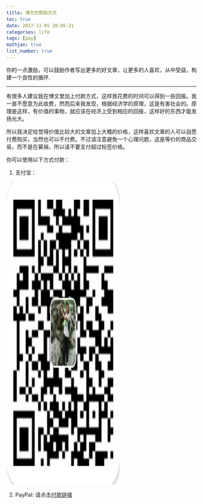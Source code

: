 ```yaml
---
title: 博文的赞助方式
toc: true
date: 2017-11-05 20:05:21
categories: life
tags: [pay]
mathjax: true
list_number: true
---
```


你的一点激励，可以鼓励作者写出更多的好文章，让更多的人喜欢，从中受益，构建一个良性的循环.


<!--more-->

---

有很多人建议我在博文里加上付款方式，这样我花费的时间可以得到一些回报。我一直不愿意为此收费，然而后来我发现，根据经济学的原理，这是有害社会的。原理是这样，有价值的事物，就应该在经济上受到相应的回报，这样好的东西才能发扬光大。

所以我决定给觉得价值比较大的文章加上大概的价格，这样喜欢文章的人可以自愿付费购买，当然也可以不付费。不过请注意避免一个心理问题，这是等价的商品交易，而不是在募捐，所以请不要支付超过标签价格。

你可以使用以下方式付款：

1. 支付宝：
<div class="tweetimg">
<img src="/images/life/pay-10.png" width="300" height="800"/img></div>

2. PayPal: 请点击[付款链接][2]

[1]: /images/tech-logos/pay-10.png
[2]: https://www.paypal.com